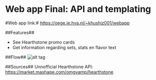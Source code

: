 # Web app Final: API and templating #
#Web app link:#
https://oege.ie.hva.nl/~khushiz001/webapp

##Features##
* See Hearthstone promo cards
* Get information regarding sets, stats en flavor text

##Flow##
![alt tag](http://flow.jpg)

##Sources##
Unnofficial Hearthstone API: https://market.mashape.com/omgvamp/hearthstone
